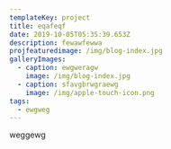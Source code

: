 ```yaml
---
templateKey: project
title: eqafeqf
date: 2019-10-05T05:35:39.653Z
description: fewawfewwa
projfeaturedimage: /img/blog-index.jpg
galleryImages:
  - caption: ewgweragw
    image: /img/blog-index.jpg
  - caption: sfavgbrwgraewg
    image: /img/apple-touch-icon.png
tags:
  - ewgweg
---
```

weggewg
